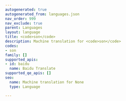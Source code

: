 ```yaml
---
autogenerated: true
autogenerated_from: languages.json
nav_order: 999
nav_exclude: true
parent: Languages
layout: language
title: <code>son</code>
description: Machine translation for <code>son</code>
codes:
- son
family: []
supported_apis:
- id: baidu
  name: Baidu Translate
supported_qe_apis: []
seo:
  name: Machine translation for None
  type: Language

---
```


